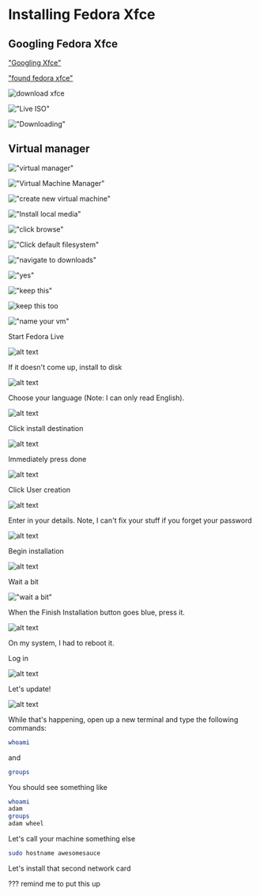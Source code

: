 # Installing Fedora Xfce

## Googling Fedora Xfce

["Googling Xfce"](./imgs/googling-image.png)

["found fedora xfce"](./imgs/goolge-results-image-1.png)

![download xfce](imgs/image-1.png)

!["Live ISO"](imgs/image-19.png)

!["Downloading"](imgs/image-20.png)

## Virtual manager

!["virtual manager"](imgs/image-21.png)

!["Virtual Machine Manager"](imgs/image-22.png)

!["create new virtual machine"](imgs/image-23.png)

!["Install local media"](imgs/image-24.png)

!["click browse"](imgs/image-25.png)

!["Click default filesystem"](imgs/image-27.png)

!["navigate to downloads"](imgs/image-29.png)

!["yes"](imgs/image-30.png)

!["keep this"](imgs/image-31.png)

![keep this too](imgs/image-32.png)

!["name your vm"](imgs/image-33.png)

Start Fedora Live


![alt text](imgs/image-34.png)

If it doesn't come up, install to disk 

![alt text](imgs/image-35.png)

Choose your language (Note: I can only read English). 

![alt text](imgs/image-36.png)

Click install destination

![alt text](imgs/image-37.png)

Immediately press done

![alt text](imgs/image-38.png)

Click User creation 

![alt text](imgs/image-39.png)

Enter in your details. Note, I can't fix your stuff if you forget your password

![alt text](imgs/image-40.png)

Begin installation

![alt text](imgs/image-41.png)

Wait a bit

!["wait a bit"](imgs/image-42.png)

When the Finish Installation button goes blue, press it. 

![alt text](imgs/image-43.png)

On my system, I had to reboot it. 

Log in

![alt text](imgs/image-44.png)

Let's update!

![alt text](imgs/image-45.png)


While that's happening, open up a new terminal and type the following commands: 

```bash
whoami
```

and 

```bash
groups
```

You should see something like 

```bash
whoami
adam
groups
adam wheel
```

Let's call your machine something else

```bash
sudo hostname awesomesauce
```


Let's install that second network card 

??? remind me to put this up